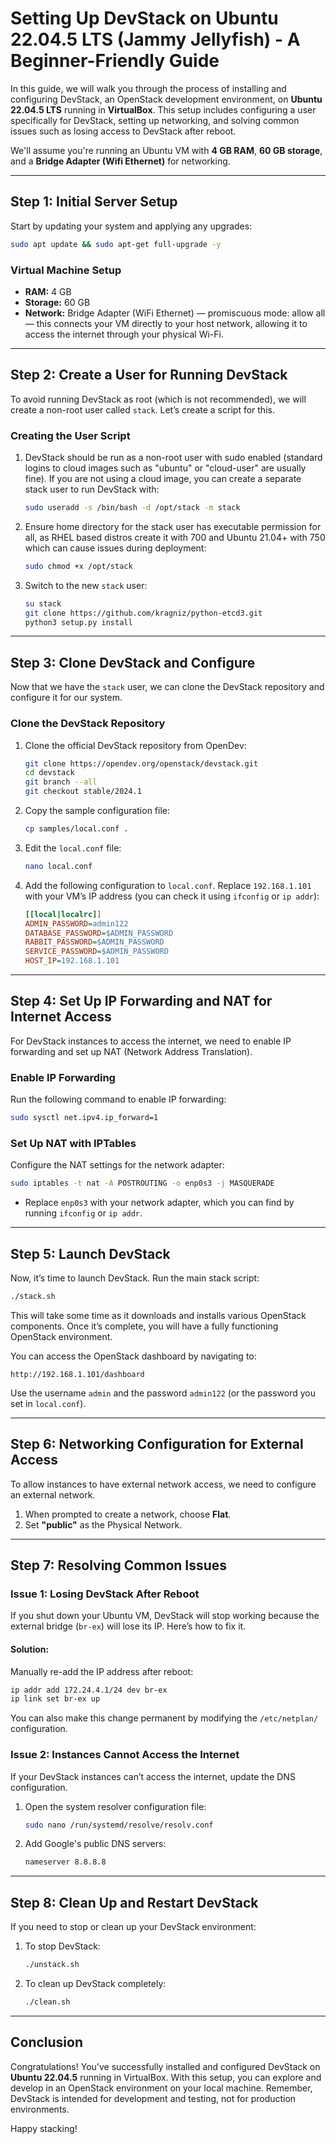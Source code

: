 # Setting Up DevStack on Ubuntu 22.04.5 LTS (Jammy Jellyfish) - A Beginner-Friendly Guide

In this guide, we will walk you through the process of installing and configuring DevStack, an OpenStack development environment, on **Ubuntu 22.04.5 LTS** running in **VirtualBox**. This setup includes configuring a user specifically for DevStack, setting up networking, and solving common issues such as losing access to DevStack after reboot. 

We'll assume you're running an Ubuntu VM with **4 GB RAM**, **60 GB storage**, and a **Bridge Adapter (Wifi Ethernet)** for networking.

---

## Step 1: Initial Server Setup

Start by updating your system and applying any upgrades:

```bash
sudo apt update && sudo apt-get full-upgrade -y
```

### Virtual Machine Setup

- **RAM:** 4 GB
- **Storage:** 60 GB
- **Network:** Bridge Adapter (WiFi Ethernet) — promiscuous mode: allow all — this connects your VM directly to your host network, allowing it to access the internet through your physical Wi-Fi.

---

## Step 2: Create a User for Running DevStack

To avoid running DevStack as root (which is not recommended), we will create a non-root user called `stack`. Let’s create a script for this.

### Creating the User Script

1. DevStack should be run as a non-root user with sudo enabled (standard logins to cloud images such as "ubuntu" or "cloud-user" are usually fine). If you are not using a cloud image, you can create a separate stack user to run DevStack with:

    ```bash
    sudo useradd -s /bin/bash -d /opt/stack -m stack
    ```

2. Ensure home directory for the stack user has executable permission for all, as RHEL based distros create it with 700 and Ubuntu 21.04+ with 750 which can cause issues during deployment:

    ```bash
    sudo chmod +x /opt/stack
    ```

3. Switch to the new `stack` user:

    ```bash
    su stack
    git clone https://github.com/kragniz/python-etcd3.git
    python3 setup.py install
    ```

---

## Step 3: Clone DevStack and Configure

Now that we have the `stack` user, we can clone the DevStack repository and configure it for our system.

### Clone the DevStack Repository

1. Clone the official DevStack repository from OpenDev:

    ```bash
    git clone https://opendev.org/openstack/devstack.git
    cd devstack
    git branch --all
    git checkout stable/2024.1
    ```

2. Copy the sample configuration file:

    ```bash
    cp samples/local.conf .
    ```

3. Edit the `local.conf` file:

    ```bash
    nano local.conf
    ```

4. Add the following configuration to `local.conf`. Replace `192.168.1.101` with your VM’s IP address (you can check it using `ifconfig` or `ip addr`):

    ```ini
    [[local|localrc]]
    ADMIN_PASSWORD=admin122
    DATABASE_PASSWORD=$ADMIN_PASSWORD
    RABBIT_PASSWORD=$ADMIN_PASSWORD
    SERVICE_PASSWORD=$ADMIN_PASSWORD
    HOST_IP=192.168.1.101
    ```

---

## Step 4: Set Up IP Forwarding and NAT for Internet Access

For DevStack instances to access the internet, we need to enable IP forwarding and set up NAT (Network Address Translation).

### Enable IP Forwarding

Run the following command to enable IP forwarding:

```bash
sudo sysctl net.ipv4.ip_forward=1
```

### Set Up NAT with IPTables

Configure the NAT settings for the network adapter:

```bash
sudo iptables -t nat -A POSTROUTING -o enp0s3 -j MASQUERADE
```

- Replace `enp0s3` with your network adapter, which you can find by running `ifconfig` or `ip addr`.

---

## Step 5: Launch DevStack

Now, it’s time to launch DevStack. Run the main stack script:

```bash
./stack.sh
```

This will take some time as it downloads and installs various OpenStack components. Once it’s complete, you will have a fully functioning OpenStack environment.

You can access the OpenStack dashboard by navigating to:

```
http://192.168.1.101/dashboard
```

Use the username `admin` and the password `admin122` (or the password you set in `local.conf`).

---

## Step 6: Networking Configuration for External Access

To allow instances to have external network access, we need to configure an external network.

1. When prompted to create a network, choose **Flat**.
2. Set **"public"** as the Physical Network.

---

## Step 7: Resolving Common Issues

### Issue 1: Losing DevStack After Reboot

If you shut down your Ubuntu VM, DevStack will stop working because the external bridge (`br-ex`) will lose its IP. Here’s how to fix it.

#### Solution:

Manually re-add the IP address after reboot:

```bash
ip addr add 172.24.4.1/24 dev br-ex
ip link set br-ex up
```

You can also make this change permanent by modifying the `/etc/netplan/` configuration.

### Issue 2: Instances Cannot Access the Internet

If your DevStack instances can’t access the internet, update the DNS configuration.

1. Open the system resolver configuration file:

    ```bash
    sudo nano /run/systemd/resolve/resolv.conf
    ```

2. Add Google's public DNS servers:

    ```bash
    nameserver 8.8.8.8
    ```

---

## Step 8: Clean Up and Restart DevStack

If you need to stop or clean up your DevStack environment:

1. To stop DevStack:

    ```bash
    ./unstack.sh
    ```

2. To clean up DevStack completely:

    ```bash
    ./clean.sh
    ```

---

## Conclusion

Congratulations! You've successfully installed and configured DevStack on **Ubuntu 22.04.5** running in VirtualBox. With this setup, you can explore and develop in an OpenStack environment on your local machine. Remember, DevStack is intended for development and testing, not for production environments.

Happy stacking!
